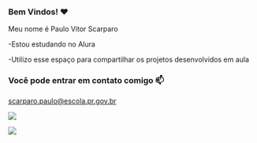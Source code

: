 ### Bem Vindos! ❤️

Meu nome é Paulo Vitor Scarparo

-Estou estudando no Alura

-Utilizo esse espaço para compartilhar os projetos desenvolvidos em aula

### Você pode entrar em contato comigo 📫

scarparo.paulo@escola.pr.gov.br

![](https://media.tenor.com/5rjn6JejPfIAAAAj/ahri-kiss.gif)

![](https://media.tenor.com/WGz-7h4x_dUAAAAC/ahri-cute.gif)



